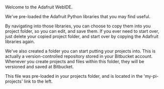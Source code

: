 Welcome to the Adafruit WebIDE.

We've pre-loaded the Adafruit Python libraries that you may find useful.  

By navigating into those libraries, you can choose to copy them into you 
project folder, so you can edit, and save them.  If you ever need to start 
over, just delete your copied project folder, and start over by copying the 
Adafruit libraries again.

We've also created a folder you can start putting your projects into.  This 
is actually a version-controlled repository stored in your Bitbucket account.  
Whenever you create projects and files within this folder, they will be 
versioned and saved at Bitbucket.

This file was pre-loaded in your projects folder, and is located in the 
'my-pi-projects' link to the left.